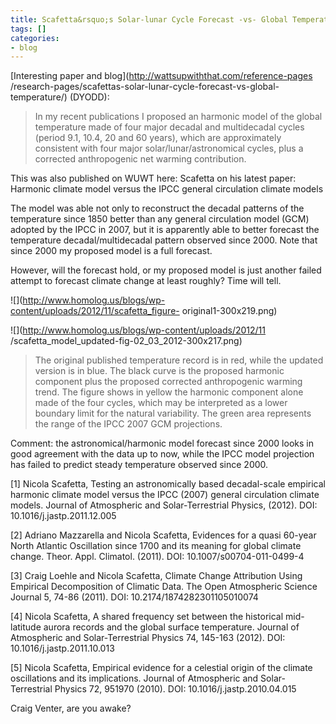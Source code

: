 ```yaml
---
title: Scafetta&rsquo;s Solar-lunar Cycle Forecast -vs- Global Temperature
tags: []
categories:
- blog
---
```

[Interesting paper and blog](http://wattsupwiththat.com/reference-pages
/research-pages/scafettas-solar-lunar-cycle-forecast-vs-global-temperature/)
(DYODD):
<!--more-->

> In my recent publications I proposed an harmonic model of the global
temperature made of four major decadal and multidecadal cycles (period 9.1,
10.4, 20 and 60 years), which are approximately consistent with four major
solar/lunar/astronomical cycles, plus a corrected anthropogenic net warming
contribution.

This was also published on WUWT here: Scafetta on his latest paper: Harmonic
climate model versus the IPCC general circulation climate models

The model was able not only to reconstruct the decadal patterns of the
temperature since 1850 better than any general circulation model (GCM) adopted
by the IPCC in 2007, but it is apparently able to better forecast the
temperature decadal/multidecadal pattern observed since 2000. Note that since
2000 my proposed model is a full forecast.

However, will the forecast hold, or my proposed model is just another failed
attempt to forecast climate change at least roughly? Time will tell.

![](http://www.homolog.us/blogs/wp-content/uploads/2012/11/scafetta_figure-
original1-300x219.png)

![](http://www.homolog.us/blogs/wp-content/uploads/2012/11
/scafetta_model_updated-fig-02_03_2012-300x217.png)

> The original published temperature record is in red, while the updated
version is in blue. The black curve is the proposed harmonic component plus
the proposed corrected anthropogenic warming trend. The figure shows in yellow
the harmonic component alone made of the four cycles, which may be interpreted
as a lower boundary limit for the natural variability. The green area
represents the range of the IPCC 2007 GCM projections.

Comment: the astronomical/harmonic model forecast since 2000 looks in good
agreement with the data up to now, while the IPCC model projection has failed
to predict steady temperature observed since 2000.

[1] Nicola Scafetta, Testing an astronomically based decadal-scale empirical
harmonic climate model versus the IPCC (2007) general circulation climate
models. Journal of Atmospheric and Solar-Terrestrial Physics, (2012). DOI:
10.1016/j.jastp.2011.12.005

[2] Adriano Mazzarella and Nicola Scafetta, Evidences for a quasi 60-year
North Atlantic Oscillation since 1700 and its meaning for global climate
change. Theor. Appl. Climatol. (2011). DOI: 10.1007/s00704-011-0499-4

[3] Craig Loehle and Nicola Scafetta, Climate Change Attribution Using
Empirical Decomposition of Climatic Data. The Open Atmospheric Science Journal
5, 74-86 (2011). DOI: 10.2174/1874282301105010074

[4] Nicola Scafetta, A shared frequency set between the historical mid-
latitude aurora records and the global surface temperature. Journal of
Atmospheric and Solar-Terrestrial Physics 74, 145-163 (2012). DOI:
10.1016/j.jastp.2011.10.013

[5] Nicola Scafetta, Empirical evidence for a celestial origin of the climate
oscillations and its implications. Journal of Atmospheric and Solar-
Terrestrial Physics 72, 951970 (2010). DOI: 10.1016/j.jastp.2010.04.015

Craig Venter, are you awake?

